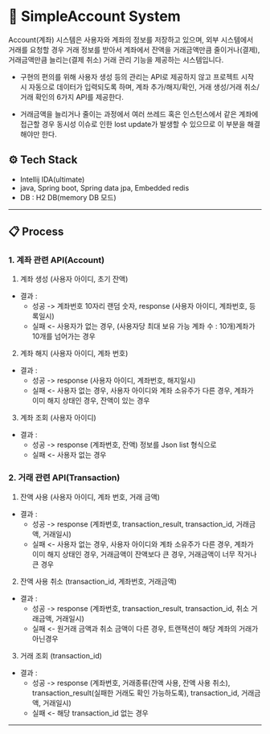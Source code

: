 # 💸 SimpleAccount System
Account(계좌) 시스템은 사용자와 계좌의 정보를 저장하고 있으며, 외부 시스템에서 거래를 요청할 경우 거래 정보를 받아서 계좌에서 잔액을 거래금액만큼 줄이거나(결제), 거래금액만큼 늘리는(결제 취소) 거래 관리 기능을 제공하는 시스템입니다.

- 구현의 편의를 위해 사용자 생성 등의 관리는 API로 제공하지 않고 프로젝트 시작 시 자동으로 데이터가 입력되도록 하며, 계좌 추가/해지/확인, 거래 생성/거래 취소/거래 확인의 6가지 API를 제공한다.
* 거래금액을 늘리거나 줄이는 과정에서 여러 쓰레드 혹은 인스턴스에서 같은 계좌에 접근할 경우 동시성 이슈로 인한 lost update가 발생할 수 있으므로 이 부분을 해결해야만 한다.

## ⚙️ Tech Stack

- Intellij IDA(ultimate)
- java, Spring boot, Spring data jpa, Embedded redis
- DB : H2 DB(memory DB 모드)
-----------
## 📋 Process

### 1. 계좌 관련 API(Account)

1) 계좌 생성 (사용자 아이디, 초기 잔액)
  - 결과 : 
    - 성공 -> 계좌번호 10자리 랜덤 숫자, response (사용자 아이디, 계좌번호, 등록일시)
    - 실패 <- 사용자가 없는 경우, (사용자당 최대 보유 가능 계좌 수 : 10개)계좌가 10개를 넘어가는 경우

2) 계좌 해지 (사용자 아이디, 계좌 번호)
  - 결과 :
    - 성공 -> response (사용자 아이디, 계좌번호, 해지일시)
    - 실패 <- 사용자 없는 경우, 사용자 아이디와 계좌 소유주가 다른 경우, 계좌가 이미 해지 상태인 경우, 잔액이 있는 경우
    
3) 계좌 조회 (사용자 아이디)
  - 결과 : 
    - 성공 -> response (계좌번호, 잔액) 정보를 Json list 형식으로
    - 실패 <- 사용자 없는 경우

### 2. 거래 관련 API(Transaction)

1) 잔액 사용 (사용자 아이디, 계좌 번호, 거래 금액)
  - 결과 :
    - 성공 -> response (계좌번호, transaction_result, transaction_id, 거래금액, 거래일시)
    - 실패 <- 사용자 없는 경우, 사용자 아이디와 계좌 소유주가 다른 경우, 계좌가 이미 해지 상태인 경우, 거래금액이 잔액보다 큰 경우, 거래금액이 너무 작거나 큰 경우

2) 잔액 사용 취소 (transaction_id, 계좌번호, 거래금액)
- 결과 :
    - 성공 -> response (계좌번호, transaction_result, transaction_id, 취소 거래금액, 거래일시)
    - 실패 <- 원거래 금액과 취소 금액이 다른 경우, 트랜잭션이 해당 계좌의 거래가 아닌경우

3) 거래 조회 (transaction_id)
- 결과 :
    - 성공 -> response (계좌번호, 거래종류(잔액 사용, 잔액 사용 취소), transaction_result(실패한 거래도 확인 가능하도록), transaction_id, 거래금액, 거래일시)
    - 실패 <- 해당 transaction_id 없는 경우

---------
